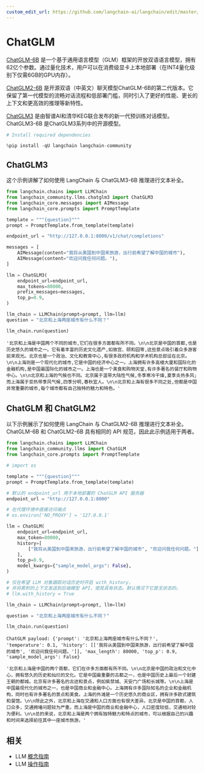 ```yaml
---
custom_edit_url: https://github.com/langchain-ai/langchain/edit/master/docs/docs/integrations/llms/chatglm.ipynb
---
```


# ChatGLM

[ChatGLM-6B](https://github.com/THUDM/ChatGLM-6B) 是一个基于通用语言模型（GLM）框架的开放双语语言模型，拥有62亿个参数。通过量化技术，用户可以在消费级显卡上本地部署（在INT4量化级别下仅需6GB的GPU内存）。

[ChatGLM2-6B](https://github.com/THUDM/ChatGLM2-6B) 是开源双语（中英文）聊天模型ChatGLM-6B的第二代版本。它保留了第一代模型的流畅对话流程和低部署门槛，同时引入了更好的性能、更长的上下文和更高效的推理等新特性。

[ChatGLM3](https://github.com/THUDM/ChatGLM3) 是由智谱AI和清华KEG联合发布的新一代预训练对话模型。ChatGLM3-6B 是ChatGLM3系列中的开源模型。

```python
# Install required dependencies

%pip install -qU langchain langchain-community
```

## ChatGLM3

这个示例讲解了如何使用 LangChain 与 ChatGLM3-6B 推理进行文本补全。

```python
from langchain.chains import LLMChain
from langchain_community.llms.chatglm3 import ChatGLM3
from langchain_core.messages import AIMessage
from langchain_core.prompts import PromptTemplate
```

```python
template = """{question}"""
prompt = PromptTemplate.from_template(template)
```

```python
endpoint_url = "http://127.0.0.1:8000/v1/chat/completions"

messages = [
    AIMessage(content="我将从美国到中国来旅游，出行前希望了解中国的城市"),
    AIMessage(content="欢迎问我任何问题。"),
]

llm = ChatGLM3(
    endpoint_url=endpoint_url,
    max_tokens=80000,
    prefix_messages=messages,
    top_p=0.9,
)
```

```python
llm_chain = LLMChain(prompt=prompt, llm=llm)
question = "北京和上海两座城市有什么不同？"

llm_chain.run(question)
```

```output
'北京和上海是中国两个不同的城市,它们在很多方面都有所不同。\n\n北京是中国的首都,也是历史悠久的城市之一。它有着丰富的历史文化遗产,如故宫、颐和园等,这些景点吸引着众多游客前来观光。北京也是一个政治、文化和教育中心,有很多政府机构和学术机构总部设在北京。\n\n上海则是一个现代化的城市,它是中国的经济中心之一。上海拥有许多高楼大厦和国际化的金融机构,是中国最国际化的城市之一。上海也是一个美食和购物天堂,有许多著名的餐厅和购物中心。\n\n北京和上海的气候也不同。北京属于温带大陆性气候,冬季寒冷干燥,夏季炎热多风;而上海属于亚热带季风气候,四季分明,春秋宜人。\n\n北京和上海有很多不同之处,但都是中国非常重要的城市,每个城市都有自己独特的魅力和特色。'
```

## ChatGLM 和 ChatGLM2

以下示例展示了如何使用 LangChain 与 ChatGLM2-6B 推理进行文本补全。ChatGLM-6B 和 ChatGLM2-6B 具有相同的 API 规范，因此此示例适用于两者。

```python
from langchain.chains import LLMChain
from langchain_community.llms import ChatGLM
from langchain_core.prompts import PromptTemplate

# import os
```

```python
template = """{question}"""
prompt = PromptTemplate.from_template(template)
```

```python
# 默认的 endpoint_url 用于本地部署的 ChatGLM API 服务器
endpoint_url = "http://127.0.0.1:8000"

# 在代理环境中直接访问端点
# os.environ['NO_PROXY'] = '127.0.0.1'

llm = ChatGLM(
    endpoint_url=endpoint_url,
    max_token=80000,
    history=[
        ["我将从美国到中国来旅游，出行前希望了解中国的城市", "欢迎问我任何问题。"]
    ],
    top_p=0.9,
    model_kwargs={"sample_model_args": False},
)

# 仅在希望 LLM 对象跟踪对话历史时开启 with_history，
# 并将累积的上下文发送到后端模型 API，使其具有状态。默认情况下它是无状态的。
# llm.with_history = True
```

```python
llm_chain = LLMChain(prompt=prompt, llm=llm)
```

```python
question = "北京和上海两座城市有什么不同？"

llm_chain.run(question)
```
```output
ChatGLM payload: {'prompt': '北京和上海两座城市有什么不同？', 'temperature': 0.1, 'history': [['我将从美国到中国来旅游，出行前希望了解中国的城市', '欢迎问我任何问题。']], 'max_length': 80000, 'top_p': 0.9, 'sample_model_args': False}
```

```output
'北京和上海是中国的两个首都，它们在许多方面都有所不同。\n\n北京是中国的政治和文化中心，拥有悠久的历史和灿烂的文化。它是中国最重要的古都之一，也是中国历史上最后一个封建王朝的都城。北京有许多著名的古迹和景点，例如紫禁城、天安门广场和长城等。\n\n上海是中国最现代化的城市之一，也是中国商业和金融中心。上海拥有许多国际知名的企业和金融机构，同时也有许多著名的景点和美食。上海的外滩是一个历史悠久的商业区，拥有许多欧式建筑和餐馆。\n\n除此之外，北京和上海在交通和人口方面也有很大差异。北京是中国的首都，人口众多，交通拥堵问题较为严重。而上海是中国的商业和金融中心，人口密度较低，交通相对较为便利。\n\n总的来说，北京和上海是两个拥有独特魅力和特点的城市，可以根据自己的兴趣和时间来选择前往其中一座城市旅游。'
```

## 相关

- LLM [概念指南](/docs/concepts/#llms)
- LLM [操作指南](/docs/how_to/#llms)